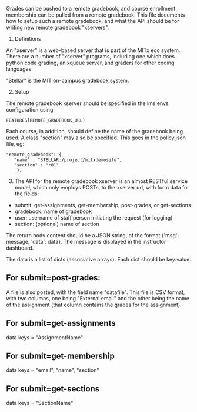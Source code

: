 Grades can be pushed to a remote gradebook, and course enrollment membership can be pulled from a remote gradebook.  This file documents how to setup such a remote gradebook, and what the API should be for writing new remote gradebook "xservers".

1. Definitions

An "xserver" is a web-based server that is part of the MITx eco system.  There are a number of "xserver" programs, including one which does python code grading, an xqueue server, and graders for other coding languages.

"Stellar" is the MIT on-campus gradebook system.

2. Setup

The remote gradebook xserver should be specified in the lms.envs configuration using

    FEATURES[REMOTE_GRADEBOOK_URL]

Each course, in addition, should define the name of the gradebook being used.  A class "section" may also be specified.  This goes in the policy.json file, eg:

    "remote_gradebook": {                                                                                                          
       "name" : "STELLAR:/project/mitxdemosite",                                                                                  
       "section" : "r01"                                                                                                          
        },     

3. The API for the remote gradebook xserver is an almost RESTful service model, which only employs POSTs, to the xserver url, with form data for the fields:

 - submit: get-assignments, get-membership, post-grades, or get-sections
 - gradebook: name of gradebook
 - user: username of staff person initiating the request (for logging)
 - section: (optional) name of section

The return body content should be a JSON string, of the format {'msg': message, 'data': data}.  The message is displayed in the instructor dashboard.

The data is a list of dicts (associative arrays).  Each dict should be key:value.

## For submit=post-grades:

A file is also posted, with the field name "datafile".  This file is CSV format, with two columns, one being "External email" and the other being the name of the assignment (that column contains the grades for the assignment).

## For submit=get-assignments

data keys = "AssignmentName"

## For submit=get-membership

data keys = "email", "name", "section"

## For submit=get-sections

data keys = "SectionName"
